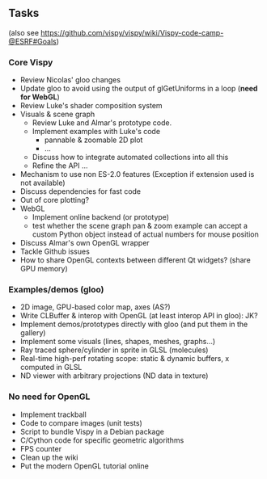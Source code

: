 Tasks
-----

(also see https://github.com/vispy/vispy/wiki/Vispy-code-camp-@ESRF#Goals)

### Core Vispy

* Review Nicolas' gloo changes
* Update gloo to avoid using the output of glGetUniforms in a loop (**need for WebGL**)
* Review Luke's shader composition system
* Visuals & scene graph
  * Review Luke and Almar's prototype code.
  * Implement examples with Luke's code
    * pannable & zoomable 2D plot
    * ...
  * Discuss how to integrate automated collections into all this
  * Refine the API ...
* Mechanism to use non ES-2.0 features (Exception if extension used is not available)
* Discuss dependencies for fast code
* Out of core plotting?
* WebGL
  * Implement online backend (or prototype)
  * test whether the scene graph pan & zoom example can accept a custom Python
    object instead of actual numbers for mouse position
* Discuss Almar's own OpenGL wrapper
* Tackle Github issues
* How to share OpenGL contexts between different Qt widgets? (share GPU memory)


### Examples/demos (gloo)
    
* 2D image, GPU-based color map, axes (AS?)
* Write CLBuffer & interop with OpenGL (at least interop API in gloo): JK?
* Implement demos/prototypes directly with gloo (and put them in the gallery)
* Implement some visuals (lines, shapes, meshes, graphs...)
* Ray traced sphere/cylinder in sprite in GLSL (molecules)
* Real-time high-perf rotating scope: static & dynamic buffers, x computed in GLSL
* ND viewer with arbitrary projections (ND data in texture)

### No need for OpenGL
    
* Implement trackball
* Code to compare images (unit tests)
* Script to bundle Vispy in a Debian package
* C/Cython code for specific geometric algorithms
* FPS counter
* Clean up the wiki
* Put the modern OpenGL tutorial online


